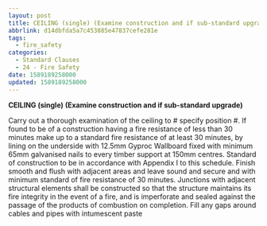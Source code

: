 ```yaml
---
layout: post
title: CEILING (single) (Examine construction and if sub-standard upgrade)
abbrlink: d14dbfda5a7c453885e47837cefe281e
tags:
  - fire_safety
categories:
  - Standard Clauses
  - 24 - Fire Safety
date: 1589189258000
updated: 1589189258000
---
```


**CEILING (single) (Examine construction and if sub-standard upgrade)**

Carry out a thorough examination of the ceiling to # specify position #. If found to be of a construction having a fire resistance of less than 30 minutes make up to a standard fire resistance of at least 30 minutes, by lining on the underside with 12.5mm Gyproc Wallboard fixed with minimum 65mm galvanised nails to every timber support at 150mm centres. Standard of construction to be in accordance with Appendix I to this schedule. Finish smooth and flush with adjacent areas and leave sound and secure and with minimum standard of fire resistance of 30 minutes. Junctions with adjacent structural elements shall be constructed so that the structure maintains its fire integrity in the event of a fire, and is imperforate and sealed against the passage of the products of combustion on completion. Fill any gaps around cables and pipes with intumescent paste
